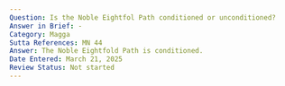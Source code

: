 ```yaml
---
Question: Is the Noble Eightfol Path conditioned or unconditioned?
Answer in Brief: -
Category: Magga
Sutta References: MN 44
Answer: The Noble Eightfold Path is conditioned.
Date Entered: March 21, 2025
Review Status: Not started
---
```

